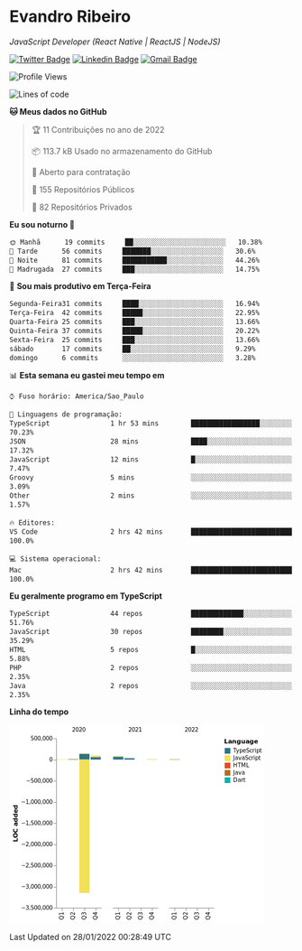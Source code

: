 # Evandro **Ribeiro**

*JavaScript Developer (React Native | ReactJS | NodeJS)*

[![Twitter Badge](https://img.shields.io/badge/-@ribeiroevandro-201B2D?style=flat-square&labelColor=201B2D&logo=twitter&logoColor=white&link=https://twitter.com/ribeiroevandro)](https://twitter.com/ribeiroevandro) 
[![Linkedin Badge](https://img.shields.io/badge/-Evandro%20Ribeiro-201B2D?style=flat-square&logo=Linkedin&logoColor=white&link=https://www.linkedin.com/in/ribeiroevandro)](https://www.linkedin.com/in/ribeiroevandro) 
[![Gmail Badge](https://img.shields.io/badge/-oi@ribeiroevandro.com.br-201B2D?style=flat-square&logo=Gmail&logoColor=white&link=mailto:oi@ribeiroevandro.com.br)](mailto:oi@ribeiroevandro.com.br)


<!--START_SECTION:waka-->
![Profile Views](http://img.shields.io/badge/Visualizac%C3%B5es%20do%20perfil-0-blue)

![Lines of code](https://img.shields.io/badge/Desde%20o%20Hello%20World%20eu%20escrevi--3%20Million%20linhas%20de%20c%C3%B3digo-blue)

**🐱 Meus dados no GitHub** 

> 🏆 11 Contribuições no ano de 2022
 > 
> 📦 113.7 kB Usado no armazenamento do GitHub 
 > 
> 💼 Aberto para contratação
 > 
> 📜 155 Repositórios Públicos 
 > 
> 🔑 82 Repositórios Privados  
 > 
**Eu sou noturno 🦉** 

```text
🌞 Manhã      19 commits     ██░░░░░░░░░░░░░░░░░░░░░░░   10.38% 
🌆 Tarde      56 commits     ███████░░░░░░░░░░░░░░░░░░   30.6% 
🌃 Noite      81 commits     ███████████░░░░░░░░░░░░░░   44.26% 
🌙 Madrugada  27 commits     ███░░░░░░░░░░░░░░░░░░░░░░   14.75%

```
📅 **Sou mais produtivo em Terça-Feira** 

```text
Segunda-Feira31 commits     ████░░░░░░░░░░░░░░░░░░░░░   16.94% 
Terça-Feira  42 commits     █████░░░░░░░░░░░░░░░░░░░░   22.95% 
Quarta-Feira 25 commits     ███░░░░░░░░░░░░░░░░░░░░░░   13.66% 
Quinta-Feira 37 commits     █████░░░░░░░░░░░░░░░░░░░░   20.22% 
Sexta-Feira  25 commits     ███░░░░░░░░░░░░░░░░░░░░░░   13.66% 
sábado       17 commits     ██░░░░░░░░░░░░░░░░░░░░░░░   9.29% 
domingo      6 commits      ░░░░░░░░░░░░░░░░░░░░░░░░░   3.28%

```


📊 **Esta semana eu gastei meu tempo em** 

```text
⌚︎ Fuso horário: America/Sao_Paulo

💬 Linguagens de programação: 
TypeScript               1 hr 53 mins        █████████████████░░░░░░░░   70.23% 
JSON                     28 mins             ████░░░░░░░░░░░░░░░░░░░░░   17.32% 
JavaScript               12 mins             █░░░░░░░░░░░░░░░░░░░░░░░░   7.47% 
Groovy                   5 mins              ░░░░░░░░░░░░░░░░░░░░░░░░░   3.09% 
Other                    2 mins              ░░░░░░░░░░░░░░░░░░░░░░░░░   1.57%

🔥 Editores: 
VS Code                  2 hrs 42 mins       █████████████████████████   100.0%

💻 Sistema operacional: 
Mac                      2 hrs 42 mins       █████████████████████████   100.0%

```

**Eu geralmente programo em TypeScript** 

```text
TypeScript               44 repos            █████████████░░░░░░░░░░░░   51.76% 
JavaScript               30 repos            ████████░░░░░░░░░░░░░░░░░   35.29% 
HTML                     5 repos             █░░░░░░░░░░░░░░░░░░░░░░░░   5.88% 
PHP                      2 repos             ░░░░░░░░░░░░░░░░░░░░░░░░░   2.35% 
Java                     2 repos             ░░░░░░░░░░░░░░░░░░░░░░░░░   2.35%

```


**Linha do tempo**

![Chart not found](https://raw.githubusercontent.com/ribeiroevandro/ribeiroevandro/master/charts/bar_graph.png) 


 Last Updated on 28/01/2022 00:28:49 UTC
<!--END_SECTION:waka-->
